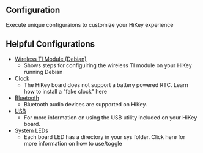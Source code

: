 ## Configuration

Execute unique configuraions to customize your HiKey experience

## Helpful Configurations

- [Wireless TI Module (Debian)](WirelessTIModule.md)
   - Shows steps for configuiring the wireless TI module on your HiKey running Debian
- [Clock](Clock.md)
   - The HiKey board does not support a battery powered RTC. Learn how to install a "fake clock" here
- [Bluetooth](Bluetooth.md)
   - Bluetooth audio devices are supported on HiKey.
- [USB](USB.md)
   - For more information on using the USB utility included on your HiKey board.
- [System LEDs](SystemLEDs.md)
   - Each board LED has a directory in your sys folder. Click here for more information on how to use/toggle
